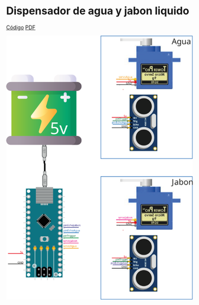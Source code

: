# Dispensador de agua y jabon liquido

[Código](https://github.com/Blank-esj/desinfectante/blob/master/disensador2Servos/dispensador2Servos.ino)
[PDF](https://github.com/Blank-esj/desinfectante/blob/master/disensador2Servos/Dispensador%20de%20agua%20y%20jabon%20con%202%20Servos.pdf)

![](https://github.com/Blank-esj/desinfectante/blob/master/disensador2Servos/EsquematicoDispensadorAguaYJabon.svg)
